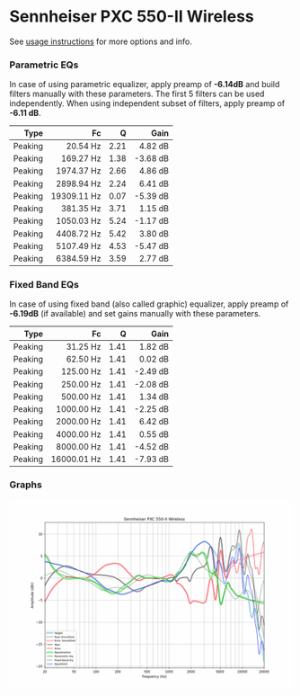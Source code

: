 # Sennheiser PXC 550-II Wireless
See [usage instructions](https://github.com/jaakkopasanen/AutoEq#usage) for more options and info.

### Parametric EQs
In case of using parametric equalizer, apply preamp of **-6.14dB** and build filters manually
with these parameters. The first 5 filters can be used independently.
When using independent subset of filters, apply preamp of **-6.11 dB**.

| Type    | Fc          |    Q | Gain     |
|--------:|------------:|-----:|---------:|
| Peaking | 20.54 Hz    | 2.21 | 4.82 dB  |
| Peaking | 169.27 Hz   | 1.38 | -3.68 dB |
| Peaking | 1974.37 Hz  | 2.66 | 4.86 dB  |
| Peaking | 2898.94 Hz  | 2.24 | 6.41 dB  |
| Peaking | 19309.11 Hz | 0.07 | -5.39 dB |
| Peaking | 381.35 Hz   | 3.71 | 1.15 dB  |
| Peaking | 1050.03 Hz  | 5.24 | -1.17 dB |
| Peaking | 4408.72 Hz  | 5.42 | 3.80 dB  |
| Peaking | 5107.49 Hz  | 4.53 | -5.47 dB |
| Peaking | 6384.59 Hz  | 3.59 | 2.77 dB  |

### Fixed Band EQs
In case of using fixed band (also called graphic) equalizer, apply preamp of **-6.19dB**
(if available) and set gains manually with these parameters.

| Type    | Fc          |    Q | Gain     |
|--------:|------------:|-----:|---------:|
| Peaking | 31.25 Hz    | 1.41 | 1.82 dB  |
| Peaking | 62.50 Hz    | 1.41 | 0.02 dB  |
| Peaking | 125.00 Hz   | 1.41 | -2.49 dB |
| Peaking | 250.00 Hz   | 1.41 | -2.08 dB |
| Peaking | 500.00 Hz   | 1.41 | 1.34 dB  |
| Peaking | 1000.00 Hz  | 1.41 | -2.25 dB |
| Peaking | 2000.00 Hz  | 1.41 | 6.42 dB  |
| Peaking | 4000.00 Hz  | 1.41 | 0.55 dB  |
| Peaking | 8000.00 Hz  | 1.41 | -4.52 dB |
| Peaking | 16000.01 Hz | 1.41 | -7.93 dB |

### Graphs
![](./Sennheiser%20PXC%20550-II%20Wireless.png)